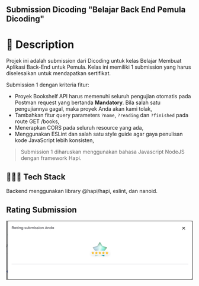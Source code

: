 ## Submission Dicoding "Belajar Back End Pemula Dicoding" 

# 📃 Description

Projek ini adalah submission dari Dicoding untuk kelas Belajar Membuat Aplikasi Back-End untuk Pemula. Kelas ini memiliki 1 submission yang harus diselesaikan untuk mendapatkan sertifikat.

Submission 1 dengan kriteria fitur:

- Proyek Bookshelf API harus memenuhi seluruh pengujian otomatis pada Postman request yang bertanda **Mandatory**. Bila salah satu pengujiannya gagal, maka proyek Anda akan kami tolak,
- Tambahkan fitur query parameters `?name`, `?reading` dan `?finished` pada route GET /books,
- Menerapkan CORS pada seluruh resource yang ada,
- Menggunakan ESLint dan salah satu style guide agar gaya penulisan kode JavaScript lebih konsisten,

> Submission 1 diharuskan menggunakan bahasa Javascript NodeJS dengan framework Hapi.

## 👨🏻‍💻 Tech Stack

Backend menggunakan library @hapi/hapi, eslint, dan nanoid.

## Rating Submission
<img src="https://github.com/hyugenk/Back-End-Pemula-Dicoding/blob/main/ss/Rating%20Bintang.png" alt="Rating Submission">


